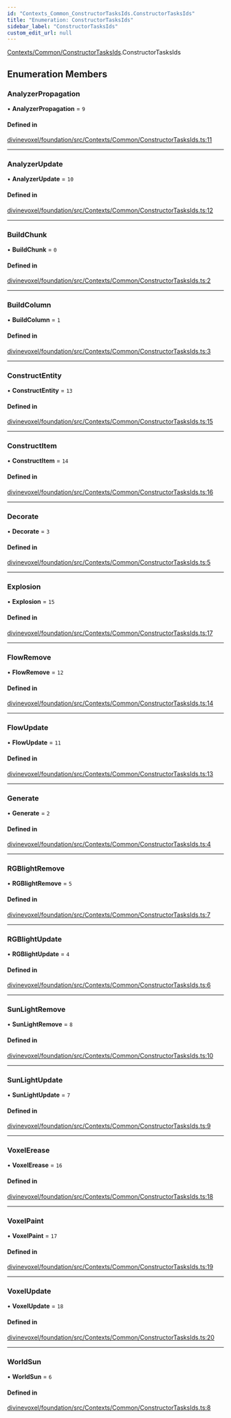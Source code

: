 ```yaml
---
id: "Contexts_Common_ConstructorTasksIds.ConstructorTasksIds"
title: "Enumeration: ConstructorTasksIds"
sidebar_label: "ConstructorTasksIds"
custom_edit_url: null
---
```


[Contexts/Common/ConstructorTasksIds](../modules/Contexts_Common_ConstructorTasksIds.md).ConstructorTasksIds

## Enumeration Members

### AnalyzerPropagation

• **AnalyzerPropagation** = ``9``

#### Defined in

[divinevoxel/foundation/src/Contexts/Common/ConstructorTasksIds.ts:11](https://github.com/lucasdamianjohnson/DivineVoxelEngine/blob/596fa7391478620ed460dfb4856ff0a763b91c49/divinevoxel/foundation/src/Contexts/Common/ConstructorTasksIds.ts#L11)

___

### AnalyzerUpdate

• **AnalyzerUpdate** = ``10``

#### Defined in

[divinevoxel/foundation/src/Contexts/Common/ConstructorTasksIds.ts:12](https://github.com/lucasdamianjohnson/DivineVoxelEngine/blob/596fa7391478620ed460dfb4856ff0a763b91c49/divinevoxel/foundation/src/Contexts/Common/ConstructorTasksIds.ts#L12)

___

### BuildChunk

• **BuildChunk** = ``0``

#### Defined in

[divinevoxel/foundation/src/Contexts/Common/ConstructorTasksIds.ts:2](https://github.com/lucasdamianjohnson/DivineVoxelEngine/blob/596fa7391478620ed460dfb4856ff0a763b91c49/divinevoxel/foundation/src/Contexts/Common/ConstructorTasksIds.ts#L2)

___

### BuildColumn

• **BuildColumn** = ``1``

#### Defined in

[divinevoxel/foundation/src/Contexts/Common/ConstructorTasksIds.ts:3](https://github.com/lucasdamianjohnson/DivineVoxelEngine/blob/596fa7391478620ed460dfb4856ff0a763b91c49/divinevoxel/foundation/src/Contexts/Common/ConstructorTasksIds.ts#L3)

___

### ConstructEntity

• **ConstructEntity** = ``13``

#### Defined in

[divinevoxel/foundation/src/Contexts/Common/ConstructorTasksIds.ts:15](https://github.com/lucasdamianjohnson/DivineVoxelEngine/blob/596fa7391478620ed460dfb4856ff0a763b91c49/divinevoxel/foundation/src/Contexts/Common/ConstructorTasksIds.ts#L15)

___

### ConstructItem

• **ConstructItem** = ``14``

#### Defined in

[divinevoxel/foundation/src/Contexts/Common/ConstructorTasksIds.ts:16](https://github.com/lucasdamianjohnson/DivineVoxelEngine/blob/596fa7391478620ed460dfb4856ff0a763b91c49/divinevoxel/foundation/src/Contexts/Common/ConstructorTasksIds.ts#L16)

___

### Decorate

• **Decorate** = ``3``

#### Defined in

[divinevoxel/foundation/src/Contexts/Common/ConstructorTasksIds.ts:5](https://github.com/lucasdamianjohnson/DivineVoxelEngine/blob/596fa7391478620ed460dfb4856ff0a763b91c49/divinevoxel/foundation/src/Contexts/Common/ConstructorTasksIds.ts#L5)

___

### Explosion

• **Explosion** = ``15``

#### Defined in

[divinevoxel/foundation/src/Contexts/Common/ConstructorTasksIds.ts:17](https://github.com/lucasdamianjohnson/DivineVoxelEngine/blob/596fa7391478620ed460dfb4856ff0a763b91c49/divinevoxel/foundation/src/Contexts/Common/ConstructorTasksIds.ts#L17)

___

### FlowRemove

• **FlowRemove** = ``12``

#### Defined in

[divinevoxel/foundation/src/Contexts/Common/ConstructorTasksIds.ts:14](https://github.com/lucasdamianjohnson/DivineVoxelEngine/blob/596fa7391478620ed460dfb4856ff0a763b91c49/divinevoxel/foundation/src/Contexts/Common/ConstructorTasksIds.ts#L14)

___

### FlowUpdate

• **FlowUpdate** = ``11``

#### Defined in

[divinevoxel/foundation/src/Contexts/Common/ConstructorTasksIds.ts:13](https://github.com/lucasdamianjohnson/DivineVoxelEngine/blob/596fa7391478620ed460dfb4856ff0a763b91c49/divinevoxel/foundation/src/Contexts/Common/ConstructorTasksIds.ts#L13)

___

### Generate

• **Generate** = ``2``

#### Defined in

[divinevoxel/foundation/src/Contexts/Common/ConstructorTasksIds.ts:4](https://github.com/lucasdamianjohnson/DivineVoxelEngine/blob/596fa7391478620ed460dfb4856ff0a763b91c49/divinevoxel/foundation/src/Contexts/Common/ConstructorTasksIds.ts#L4)

___

### RGBlightRemove

• **RGBlightRemove** = ``5``

#### Defined in

[divinevoxel/foundation/src/Contexts/Common/ConstructorTasksIds.ts:7](https://github.com/lucasdamianjohnson/DivineVoxelEngine/blob/596fa7391478620ed460dfb4856ff0a763b91c49/divinevoxel/foundation/src/Contexts/Common/ConstructorTasksIds.ts#L7)

___

### RGBlightUpdate

• **RGBlightUpdate** = ``4``

#### Defined in

[divinevoxel/foundation/src/Contexts/Common/ConstructorTasksIds.ts:6](https://github.com/lucasdamianjohnson/DivineVoxelEngine/blob/596fa7391478620ed460dfb4856ff0a763b91c49/divinevoxel/foundation/src/Contexts/Common/ConstructorTasksIds.ts#L6)

___

### SunLightRemove

• **SunLightRemove** = ``8``

#### Defined in

[divinevoxel/foundation/src/Contexts/Common/ConstructorTasksIds.ts:10](https://github.com/lucasdamianjohnson/DivineVoxelEngine/blob/596fa7391478620ed460dfb4856ff0a763b91c49/divinevoxel/foundation/src/Contexts/Common/ConstructorTasksIds.ts#L10)

___

### SunLightUpdate

• **SunLightUpdate** = ``7``

#### Defined in

[divinevoxel/foundation/src/Contexts/Common/ConstructorTasksIds.ts:9](https://github.com/lucasdamianjohnson/DivineVoxelEngine/blob/596fa7391478620ed460dfb4856ff0a763b91c49/divinevoxel/foundation/src/Contexts/Common/ConstructorTasksIds.ts#L9)

___

### VoxelErease

• **VoxelErease** = ``16``

#### Defined in

[divinevoxel/foundation/src/Contexts/Common/ConstructorTasksIds.ts:18](https://github.com/lucasdamianjohnson/DivineVoxelEngine/blob/596fa7391478620ed460dfb4856ff0a763b91c49/divinevoxel/foundation/src/Contexts/Common/ConstructorTasksIds.ts#L18)

___

### VoxelPaint

• **VoxelPaint** = ``17``

#### Defined in

[divinevoxel/foundation/src/Contexts/Common/ConstructorTasksIds.ts:19](https://github.com/lucasdamianjohnson/DivineVoxelEngine/blob/596fa7391478620ed460dfb4856ff0a763b91c49/divinevoxel/foundation/src/Contexts/Common/ConstructorTasksIds.ts#L19)

___

### VoxelUpdate

• **VoxelUpdate** = ``18``

#### Defined in

[divinevoxel/foundation/src/Contexts/Common/ConstructorTasksIds.ts:20](https://github.com/lucasdamianjohnson/DivineVoxelEngine/blob/596fa7391478620ed460dfb4856ff0a763b91c49/divinevoxel/foundation/src/Contexts/Common/ConstructorTasksIds.ts#L20)

___

### WorldSun

• **WorldSun** = ``6``

#### Defined in

[divinevoxel/foundation/src/Contexts/Common/ConstructorTasksIds.ts:8](https://github.com/lucasdamianjohnson/DivineVoxelEngine/blob/596fa7391478620ed460dfb4856ff0a763b91c49/divinevoxel/foundation/src/Contexts/Common/ConstructorTasksIds.ts#L8)

